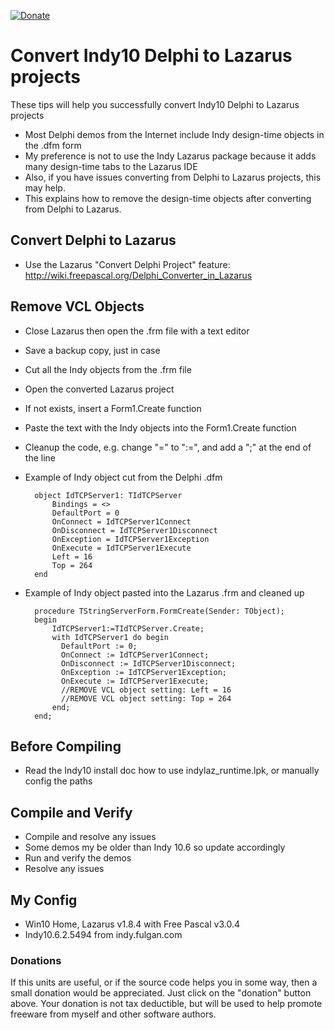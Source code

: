 [![Donate](https://img.shields.io/badge/Donate-PayPal-red.svg)](https://www.paypal.me/JimDreherHome)

# Convert Indy10 Delphi to Lazarus projects

These tips will help you successfully convert Indy10 Delphi to Lazarus projects

- Most Delphi demos from the Internet include Indy design-time objects in the .dfm form
- My preference is not to use the Indy Lazarus package because it adds many design-time tabs to the Lazarus IDE
- Also, if you have issues converting from Delphi to Lazarus projects, this may help.
- This explains how to remove the design-time objects after converting from Delphi to Lazarus.

## Convert Delphi to Lazarus
- Use the Lazarus "Convert Delphi Project" feature: http://wiki.freepascal.org/Delphi_Converter_in_Lazarus

## Remove VCL Objects
- Close Lazarus then open the .frm file with a text editor
- Save a backup copy, just in case
- Cut all the Indy objects from the .frm file
- Open the converted Lazarus project
- If not exists, insert a Form1.Create function
- Paste the text with the Indy objects into the Form1.Create function
- Cleanup the code, e.g. change "=" to ":=", and add a ";" at the end of the line
- Example of Indy object cut from the Delphi .dfm

		object IdTCPServer1: TIdTCPServer
			Bindings = <>
			DefaultPort = 0
			OnConnect = IdTCPServer1Connect
			OnDisconnect = IdTCPServer1Disconnect
			OnException = IdTCPServer1Exception
			OnExecute = IdTCPServer1Execute
			Left = 16
			Top = 264
		end

- Example of Indy object pasted into the Lazarus .frm and cleaned up

		procedure TStringServerForm.FormCreate(Sender: TObject);
		begin
			IdTCPServer1:=TIdTCPServer.Create;
			with IdTCPServer1 do begin
			  DefaultPort := 0;
			  OnConnect := IdTCPServer1Connect;
			  OnDisconnect := IdTCPServer1Disconnect;
			  OnException := IdTCPServer1Exception;
			  OnExecute := IdTCPServer1Execute;
			  //REMOVE VCL object setting: Left = 16
			  //REMOVE VCL object setting: Top = 264
			end;
		end;
	
## Before Compiling
- Read the Indy10 install doc how to use indylaz_runtime.lpk, or manually config the paths

## Compile and Verify
- Compile and resolve any issues
- Some demos my be older than Indy 10.6 so update accordingly
- Run and verify the demos
- Resolve any issues
  
## My Config

- Win10 Home, Lazarus v1.8.4 with Free Pascal v3.0.4
- Indy10.6.2.5494 from indy.fulgan.com

### Donations

If this units are useful, or if the source code helps you in some way, then a small donation would be appreciated.  Just click on the "donation" button above.  Your donation is not tax deductible, but will be used to help promote freeware from myself and other software authors.

